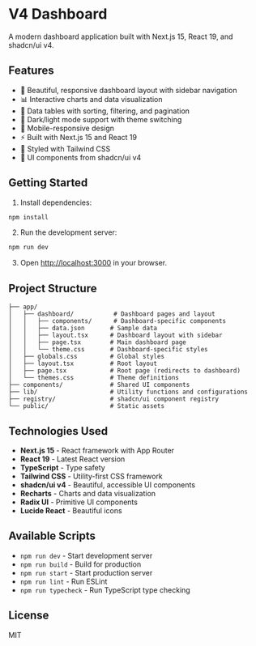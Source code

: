 # V4 Dashboard

A modern dashboard application built with Next.js 15, React 19, and shadcn/ui v4.

## Features

- 🎨 Beautiful, responsive dashboard layout with sidebar navigation
- 📊 Interactive charts and data visualization 
- 🎯 Data tables with sorting, filtering, and pagination
- 🌙 Dark/light mode support with theme switching
- 📱 Mobile-responsive design
- ⚡ Built with Next.js 15 and React 19
- 🎨 Styled with Tailwind CSS
- 🧩 UI components from shadcn/ui v4

## Getting Started

1. Install dependencies:
```bash
npm install
```

2. Run the development server:
```bash
npm run dev
```

3. Open [http://localhost:3000](http://localhost:3000) in your browser.

## Project Structure

```
├── app/
│   ├── dashboard/           # Dashboard pages and layout
│   │   ├── components/      # Dashboard-specific components
│   │   ├── data.json       # Sample data
│   │   ├── layout.tsx      # Dashboard layout with sidebar
│   │   ├── page.tsx        # Main dashboard page
│   │   └── theme.css       # Dashboard-specific styles
│   ├── globals.css         # Global styles
│   ├── layout.tsx          # Root layout
│   ├── page.tsx            # Root page (redirects to dashboard)
│   └── themes.css          # Theme definitions
├── components/             # Shared UI components
├── lib/                    # Utility functions and configurations
├── registry/               # shadcn/ui component registry
└── public/                 # Static assets
```

## Technologies Used

- **Next.js 15** - React framework with App Router
- **React 19** - Latest React version
- **TypeScript** - Type safety
- **Tailwind CSS** - Utility-first CSS framework
- **shadcn/ui v4** - Beautiful, accessible UI components
- **Recharts** - Charts and data visualization
- **Radix UI** - Primitive UI components
- **Lucide React** - Beautiful icons

## Available Scripts

- `npm run dev` - Start development server
- `npm run build` - Build for production
- `npm run start` - Start production server
- `npm run lint` - Run ESLint
- `npm run typecheck` - Run TypeScript type checking

## License

MIT
